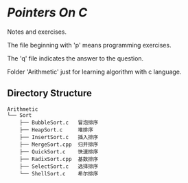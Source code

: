 # *Pointers On C*
Notes and exercises.

The file beginning with 'p' means programming exercises.

The 'q' file indicates the answer to the question.

Folder 'Arithmetic' just for learning algorithm with c language.

## Directory Structure

    Arithmetic
    └── Sort
        ├── BubbleSort.c   冒泡排序
        ├── HeapSort.c     堆排序
        ├── InsertSort.c   插入排序
        ├── MergeSort.cpp  归并排序
        ├── QuickSort.c    快速排序
        ├── RadixSort.cpp  基数排序
        ├── SelectSort.c   选择排序
        └── ShellSort.c    希尔排序
